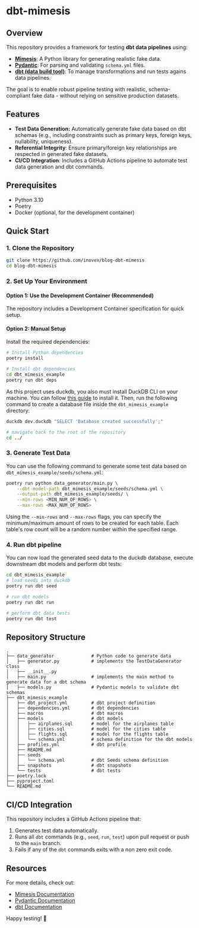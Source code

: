 # dbt-mimesis

## Overview
This repository provides a framework for testing **dbt data pipelines** using:

- **[Mimesis](https://mimesis.name/master/)**: A Python library for generating realistic fake data.
- **[Pydantic](https://docs.pydantic.dev/latest/)**: For parsing and validating `schema.yml` files.
- **[dbt (data build tool)](https://www.getdbt.com/)**: To manage transformations and run tests agains data pipelines.

The goal is to enable robust pipeline testing with realistic, schema-compliant fake data - without relying on sensitive production datasets.

## Features

- **Test Data Generation:** Automatically generate fake data based on dbt schemas (e.g., including constraints such as primary keys, foreign keys, nullability, uniqueness).
- **Referential Integrity**: Ensure primary/foreign key relationships are respected in generated fake datasets.
- **CI/CD Integration**: Includes a GitHub Actions pipeline to automate test data generation and dbt commands.

## Prerequisites
- Python 3.10
- Poetry
- Docker (optional, for the development container)

## Quick Start
### 1. Clone the Repository
```bash
git clone https://github.com/inovex/blog-dbt-mimesis
cd blog-dbt-mimesis
```

### 2. Set Up Your Environment

#### Option 1: Use the Development Container (Recommended)
The repository includes a Development Container specification for quick setup.

#### Option 2: Manual Setup
Install the required dependencies:
```bash
# Install Python dependencies
poetry install

# Install dbt dependencies
cd dbt_mimesis_example
poetry run dbt deps
```

As this project uses duckdb, you also must install DuckDB CLI on your machine. You can follow [this guide](https://duckdb.org/docs/installation/) to install it. Then, run the following command to create a database file inside the `dbt_mimesis_example` directory:
```bash
duckdb dev.duckdb "SELECT 'Database created successfully';"

# navigate back to the root of the repository
cd ../
```

### 3. Generate Test Data
You can use the following command to generate some test data based on `dbt_mimesis_example/seeds/schema.yml`:
```bash
poetry run python data_generator/main.py \
    --dbt-model-path dbt_mimesis_example/seeds/schema.yml \
    --output-path dbt_mimesis_example/seeds/ \
    --min-rows <MIN_NUM_OF_ROWS> \
    --max-rows <MAX_NUM_OF_ROWS>
```

Using the `--min-rows` and `--max-rows` flags, you can specify the minimum/maximum amount of rows to be created for each table. Each table's row count will be a random number within the specified range.

### 4. Run dbt pipeline
You can now load the generated seed data to the duckdb database, execute downstream dbt models and perform dbt tests:

```bash
cd dbt_mimesis_example
# load seeds into duckdb
poetry run dbt seed

# run dbt models
poetry run dbt run

# perform dbt data tests
poetry run dbt test
```

## Repository Structure
```
.
├── data_generator              # Python code to generate data
│   ├── generator.py            # implements the TestDataGenerator class
│   ├── __init__.py
│   ├── main.py                 # implements the main method to generate data for a dbt schema
│   ├── models.py               # Pydantic models to validate dbt schemas
├── dbt_mimesis_example
│   ├── dbt_project.yml         # dbt project definition
│   ├── dependencies.yml        # dbt dependencies
│   ├── macros                  # dbt macros
│   ├── models                  # dbt models
│   │   ├── airplanes.sql       # model for the airplanes table
│   │   ├── cities.sql          # model for the cities table
│   │   ├── flights.sql         # model for the flights table
│   │   └── schema.yml          # schema definition for the dbt models
│   ├── profiles.yml            # dbt profile
│   ├── README.md
│   ├── seeds
│   │   └── schema.yml          # dbt Seeds schema definition
│   ├── snapshots               # dbt snapshots
│   └── tests                   # dbt tests
├── poetry.lock
├── pyproject.toml
└── README.md
```
## CI/CD Integration
This repository includes a GitHub Actions pipeline that:
1. Generates test data automatically.
2. Runs all `dbt` commands (e.g., `seed`, `run`, `test`) upon pull request or push to the `main` branch.
3. Fails if any of the `dbt` commands exits with a non zero exit code.

## Resources
For more details, check out:
- [Mimesis Documentation](https://mimesis.name/master/)
- [Pydantic Documentation](https://docs.pydantic.dev/latest/)
- [dbt Documentation](https://docs.getdbt.com/docs/build/documentation)

Happy testing! 🎉
